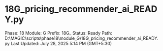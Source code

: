 # 18G_pricing_recommender_ai_READY.py

Phase: 18
Module: G
Prefix: 18G_
Status: Ready
Path: D:\MAGIC\scripts\phase18\module_G\18G_pricing_recommender_ai_READY.py
Last Updated: July 28, 2025 5:14 PM (GMT+5:30)